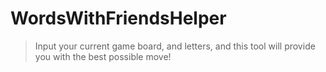 # WordsWithFriendsHelper
> Input your current game board, and letters, and this tool will provide you with the best possible move!
